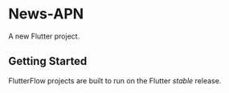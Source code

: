 # News-APN

A new Flutter project.

## Getting Started

FlutterFlow projects are built to run on the Flutter _stable_ release.
